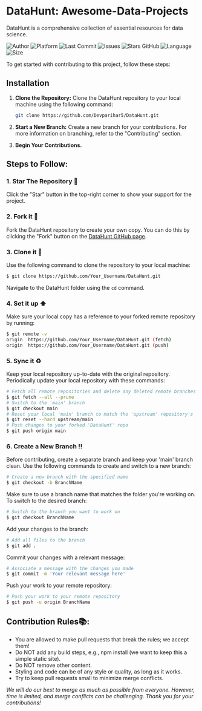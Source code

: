 # DataHunt: Awesome-Data-Projects

DataHunt is a comprehensive collection of essential resources for data science. 


![Author](https://img.shields.io/badge/author-Devparihar5-orange)
![Platform](https://img.shields.io/badge/platform-Visual%20Studio%20Code-blue)
![Last Commit](https://img.shields.io/github/last-commit/Devparihar5/DataHunt-Awesome-Data-Projects)
![Issues](https://img.shields.io/github/issues/Devparihar5/DataHunt-Awesome-Data-Projects)
![Stars GitHub](https://img.shields.io/github/stars/Devparihar5/DataHunt-Awesome-Data-Projects)
![Language](https://img.shields.io/github/languages/top/Devparihar5/DataHunt-Awesome-Data-Projects)
![Size](https://img.shields.io/github/repo-size/Devparihar5/DataHunt-Awesome-Data-Projects)


To get started with contributing to this project, follow these steps:

## Installation

1. **Clone the Repository:**
   Clone the DataHunt repository to your local machine using the following command:
   ```sh
   git clone https://github.com/Devparihar5/DataHunt.git
   ```

2. **Start a New Branch:**
   Create a new branch for your contributions. For more information on branching, refer to the "Contributing" section.

3. **Begin Your Contributions.**

## Steps to Follow:

### 1. Star The Repository :star2:

Click the "Star" button in the top-right corner to show your support for the project.

### 2. Fork it :fork_and_knife:

Fork the DataHunt repository to create your own copy. You can do this by clicking the "Fork" button on the [DataHunt GitHub page](https://github.com/Devparihar5/DataHunt).

### 3. Clone it :busts_in_silhouette:

Use the following command to clone the repository to your local machine:

```sh
$ git clone https://github.com/Your_Username/DataHunt.git
```

Navigate to the DataHunt folder using the `cd` command.

### 4. Set it up :arrow_up:

Make sure your local copy has a reference to your forked remote repository by running:

```sh
$ git remote -v
origin  https://github.com/Your_Username/DataHunt.git (fetch)
origin  https://github.com/Your_Username/DataHunt.git (push)
```

### 5. Sync it :recycle:

Keep your local repository up-to-date with the original repository. Periodically update your local repository with these commands:

```sh
# Fetch all remote repositories and delete any deleted remote branches
$ git fetch --all --prune
# Switch to the 'main' branch
$ git checkout main
# Reset your local 'main' branch to match the 'upstream' repository's 'main' branch
$ git reset --hard upstream/main
# Push changes to your forked 'DataHunt' repo
$ git push origin main
```

### 6. Create a New Branch :bangbang:

Before contributing, create a separate branch and keep your 'main' branch clean. Use the following commands to create and switch to a new branch:

```sh
# Create a new branch with the specified name
$ git checkout -b BranchName
```

Make sure to use a branch name that matches the folder you're working on. To switch to the desired branch:

```sh
# Switch to the branch you want to work on
$ git checkout BranchName
```

Add your changes to the branch:

```sh
# Add all files to the branch
$ git add .
```

Commit your changes with a relevant message:

```sh
# Associate a message with the changes you made
$ git commit -m 'Your relevant message here'
```

Push your work to your remote repository:

```sh
# Push your work to your remote repository
$ git push -u origin BranchName
```

## Contribution Rules📚:

- You are allowed to make pull requests that break the rules; we accept them!
- Do NOT add any build steps, e.g., npm install (we want to keep this a simple static site).
- Do NOT remove other content.
- Styling and code can be of any style or quality, as long as it works.
- Try to keep pull requests small to minimize merge conflicts.

*We will do our best to merge as much as possible from everyone. However, time is limited, and merge conflicts can be challenging. Thank you for your contributions!*
